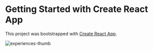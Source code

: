 # Getting Started with Create React App

This project was bootstrapped with [Create React App](https://github.com/facebook/create-react-app).

![experiences-thumb](https://user-images.githubusercontent.com/65420004/207159107-27ee4079-25e2-4953-bf52-426cd2d400bd.png)
